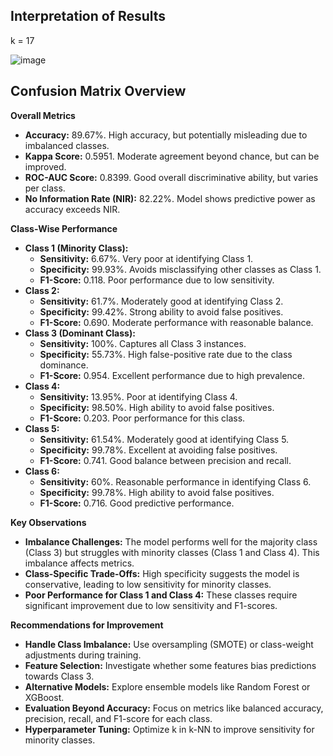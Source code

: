## Interpretation of Results

k = 17

![image](https://github.com/user-attachments/assets/9f06c9d9-9a2b-4fc4-97aa-a5f00302b9d2)

## Confusion Matrix Overview

**Overall Metrics**

*   **Accuracy:** 89.67%.  High accuracy, but potentially misleading due to imbalanced classes.
*   **Kappa Score:** 0.5951. Moderate agreement beyond chance, but can be improved.
*   **ROC-AUC Score:** 0.8399. Good overall discriminative ability, but varies per class.
*   **No Information Rate (NIR):** 82.22%. Model shows predictive power as accuracy exceeds NIR.

**Class-Wise Performance**

*   **Class 1 (Minority Class):**
    *   **Sensitivity:** 6.67%. Very poor at identifying Class 1.
    *   **Specificity:** 99.93%. Avoids misclassifying other classes as Class 1.
    *   **F1-Score:** 0.118. Poor performance due to low sensitivity.
*   **Class 2:**
    *   **Sensitivity:** 61.7%.  Moderately good at identifying Class 2.
    *   **Specificity:** 99.42%. Strong ability to avoid false positives.
    *   **F1-Score:** 0.690. Moderate performance with reasonable balance.
*   **Class 3 (Dominant Class):**
    *   **Sensitivity:** 100%. Captures all Class 3 instances.
    *   **Specificity:** 55.73%. High false-positive rate due to the class dominance.
    *   **F1-Score:** 0.954. Excellent performance due to high prevalence.
*   **Class 4:**
    *   **Sensitivity:** 13.95%. Poor at identifying Class 4.
    *   **Specificity:** 98.50%. High ability to avoid false positives.
    *   **F1-Score:** 0.203. Poor performance for this class.
*   **Class 5:**
    *   **Sensitivity:** 61.54%.  Moderately good at identifying Class 5.
    *   **Specificity:** 99.78%. Excellent at avoiding false positives.
    *   **F1-Score:** 0.741. Good balance between precision and recall.
*   **Class 6:**
    *   **Sensitivity:** 60%.  Reasonable performance in identifying Class 6.
    *   **Specificity:** 99.78%. High ability to avoid false positives.
    *   **F1-Score:** 0.716. Good predictive performance.

**Key Observations**

*   **Imbalance Challenges:** The model performs well for the majority class (Class 3) but struggles with minority classes (Class 1 and Class 4). This imbalance affects metrics.
*   **Class-Specific Trade-Offs:** High specificity suggests the model is conservative, leading to low sensitivity for minority classes.
*   **Poor Performance for Class 1 and Class 4:** These classes require significant improvement due to low sensitivity and F1-scores.

**Recommendations for Improvement**

*   **Handle Class Imbalance:** Use oversampling (SMOTE) or class-weight adjustments during training.
*   **Feature Selection:** Investigate whether some features bias predictions towards Class 3.
*   **Alternative Models:** Explore ensemble models like Random Forest or XGBoost.
*   **Evaluation Beyond Accuracy:** Focus on metrics like balanced accuracy, precision, recall, and F1-score for each class.
*   **Hyperparameter Tuning:** Optimize k in k-NN to improve sensitivity for minority classes.

